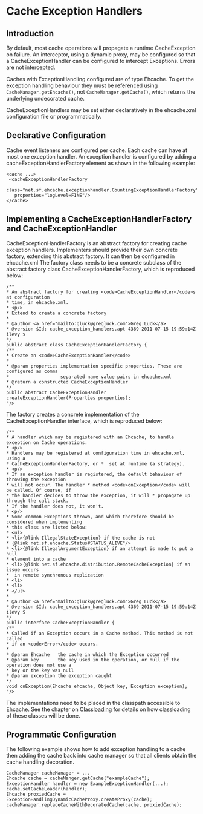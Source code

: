 ---
---
# Cache Exception Handlers


 

## Introduction
By default, most cache operations will propagate a runtime CacheException on failure. An interceptor,
using a dynamic proxy, may be configured so that a CacheExceptionHandler can be configured to
intercept Exceptions. Errors are not intercepted.

Caches with ExceptionHandling configured are of type Ehcache. To get the exception handling behaviour they must
be referenced using `CacheManager.getEhcache()`, not `CacheManager.getCache()`, which returns the underlying undecorated cache.

CacheExceptionHandlers may be set either declaratively in the ehcache.xml configuration file or programmatically.


## Declarative Configuration

Cache event listeners are configured per cache. Each cache can have
at most one exception handler.
An exception handler is configured by adding a cacheExceptionHandlerFactory element as shown in the following example:

    <cache ...>
     <cacheExceptionHandlerFactory
       class="net.sf.ehcache.exceptionhandler.CountingExceptionHandlerFactory"
       properties="logLevel=FINE"/>
    </cache>


## Implementing a CacheExceptionHandlerFactory and CacheExceptionHandler

CacheExceptionHandlerFactory is an abstract factory for creating
cache exception handlers. Implementers should provide their own concrete
factory, extending this abstract factory. It can then be configured in
ehcache.xml
The factory class needs to be a concrete subclass of the abstract
factory class CacheExceptionHandlerFactory, which is reproduced below:

    /**
    * An abstract factory for creating <code>CacheExceptionHandler</code>s at configuration
    * time, in ehcache.xml.
    * <p/>
    * Extend to create a concrete factory
    *
    * @author <a href="mailto:gluck@gregluck.com">Greg Luck</a>
    * @version $Id: cache_exception_handlers.apt 4369 2011-07-15 19:59:14Z ilevy $
    */
    public abstract class CacheExceptionHandlerFactory {
    /**
    * Create an <code>CacheExceptionHandler</code>
    *
    * @param properties implementation specific properties. These are configured as comma
    *                   separated name value pairs in ehcache.xml
    * @return a constructed CacheExceptionHandler
    */
    public abstract CacheExceptionHandler createExceptionHandler(Properties properties);
    "/>

The factory creates a concrete implementation of the CacheExceptionHandler
interface, which is reproduced below:

    /**
    * A handler which may be registered with an Ehcache, to handle exception on Cache operations.
    * <p/>
    * Handlers may be registered at configuration time in ehcache.xml, using a
    * CacheExceptionHandlerFactory, or *  set at runtime (a strategy).
    * <p/>
    * If an exception handler is registered, the default behaviour of throwing the exception
    * will not occur. The handler * method <code>onException</code> will be called. Of course, if
    * the handler decides to throw the exception, it will * propagate up through the call stack.
    * If the handler does not, it won't.
    * <p/>
    * Some common Exceptions thrown, and which therefore should be considered when implementing
    * this class are listed below:
    * <ul>
    * <li>{@link IllegalStateException} if the cache is not
    * {@link net.sf.ehcache.Status#STATUS_ALIVE"/>
    * <li>{@link IllegalArgumentException} if an attempt is made to put a null
    * element into a cache
    * <li>{@link net.sf.ehcache.distribution.RemoteCacheException} if an issue occurs
    *  in remote synchronous replication
    * <li>
    * <li>
    * </ul>
    *
    * @author <a href="mailto:gluck@gregluck.com">Greg Luck</a>
    * @version $Id: cache_exception_handlers.apt 4369 2011-07-15 19:59:14Z ilevy $
    */
    public interface CacheExceptionHandler {
    /**
    * Called if an Exception occurs in a Cache method. This method is not called
    * if an <code>Error</code> occurs.
    *
    * @param Ehcache   the cache in which the Exception occurred
    * @param key       the key used in the operation, or null if the operation does not use a
    * key or the key was null
    * @param exception the exception caught
    */
    void onException(Ehcache ehcache, Object key, Exception exception);
    "/>

The implementations need to be placed in the classpath accessible to Ehcache.
See the chapter on [Classloading](/documentation/2.7/user-guide/class-loading) for details on how classloading
of these classes will be done.

## Programmatic Configuration
The following example shows how to add exception handling to a cache then adding the
cache back into cache manager so that all clients obtain the cache handling decoration.

    CacheManager cacheManager = ...
    Ehcache cache = cacheManger.getCache("exampleCache");
    ExceptionHandler handler = new ExampleExceptionHandler(...);
    cache.setCacheLoader(handler);
    Ehcache proxiedCache = ExceptionHandlingDynamicCacheProxy.createProxy(cache);
    cacheManager.replaceCacheWithDecoratedCache(cache, proxiedCache);
